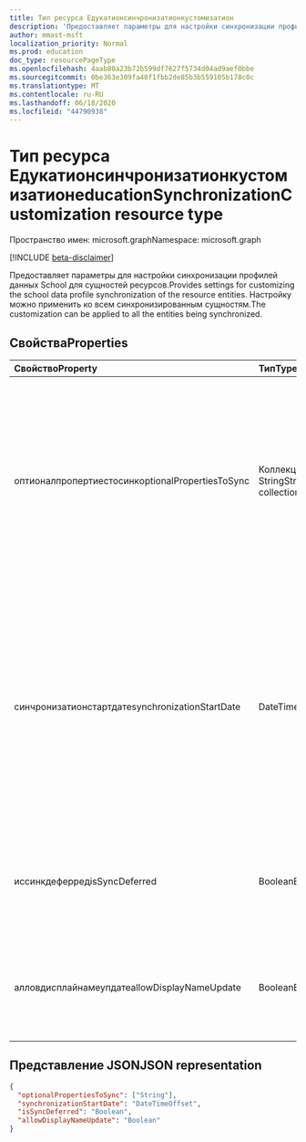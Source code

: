 ```yaml
---
title: Тип ресурса Едукатионсинчронизатионкустомизатион
description: 'Предоставляет параметры для настройки синхронизации профилей данных School для сущностей ресурсов. Настройку можно применить ко всем синхронизированным сущностям. '
author: mmast-msft
localization_priority: Normal
ms.prod: education
doc_type: resourcePageType
ms.openlocfilehash: 4aab80a23b72b599df7627f5734d04ad9aef0bbe
ms.sourcegitcommit: 0be363e309fa40f1fbb2de85b3b559105b178c0c
ms.translationtype: MT
ms.contentlocale: ru-RU
ms.lasthandoff: 06/18/2020
ms.locfileid: "44790938"
---
```

# <a name="educationsynchronizationcustomization-resource-type"></a><span data-ttu-id="e2eb6-104">Тип ресурса Едукатионсинчронизатионкустомизатион</span><span class="sxs-lookup"><span data-stu-id="e2eb6-104">educationSynchronizationCustomization resource type</span></span>

<span data-ttu-id="e2eb6-105">Пространство имен: microsoft.graph</span><span class="sxs-lookup"><span data-stu-id="e2eb6-105">Namespace: microsoft.graph</span></span>

[!INCLUDE [beta-disclaimer](../../includes/beta-disclaimer.md)]

<span data-ttu-id="e2eb6-106">Предоставляет параметры для настройки синхронизации профилей данных School для сущностей ресурсов.</span><span class="sxs-lookup"><span data-stu-id="e2eb6-106">Provides settings for customizing the school data profile synchronization of the resource entities.</span></span> <span data-ttu-id="e2eb6-107">Настройку можно применить ко всем синхронизированным сущностям.</span><span class="sxs-lookup"><span data-stu-id="e2eb6-107">The customization can be applied to all the entities being synchronized.</span></span>

## <a name="properties"></a><span data-ttu-id="e2eb6-108">Свойства</span><span class="sxs-lookup"><span data-stu-id="e2eb6-108">Properties</span></span>

| <span data-ttu-id="e2eb6-109">Свойство</span><span class="sxs-lookup"><span data-stu-id="e2eb6-109">Property</span></span>                 | <span data-ttu-id="e2eb6-110">Тип</span><span class="sxs-lookup"><span data-stu-id="e2eb6-110">Type</span></span>              | <span data-ttu-id="e2eb6-111">Описание</span><span class="sxs-lookup"><span data-stu-id="e2eb6-111">Description</span></span>                                                                                                                                                                                                            |
| :----------------------- | :---------------- | :--------------------------------------------------------------------------------------------------------------------------------------------------------------------------------------------------------------------- |
| <span data-ttu-id="e2eb6-112">оптионалпропертиестосинк</span><span class="sxs-lookup"><span data-stu-id="e2eb6-112">optionalPropertiesToSync</span></span> | <span data-ttu-id="e2eb6-113">Коллекция String</span><span class="sxs-lookup"><span data-stu-id="e2eb6-113">String collection</span></span> | <span data-ttu-id="e2eb6-114">Коллекция имен свойств, которые необходимо синхронизировать. Если задано значение null, все свойства будут синхронизированы.</span><span class="sxs-lookup"><span data-stu-id="e2eb6-114">The collection of property names to sync. If set to null, all properties will be synchronized.</span></span> <span data-ttu-id="e2eb6-115">**Не относится к регистрациям студентов или спискам преподавателей**</span><span class="sxs-lookup"><span data-stu-id="e2eb6-115">**Does not apply to Student Enrollments or Teacher Rosters**</span></span>                                                            |
| <span data-ttu-id="e2eb6-116">синчронизатионстартдате</span><span class="sxs-lookup"><span data-stu-id="e2eb6-116">synchronizationStartDate</span></span> | <span data-ttu-id="e2eb6-117">DateTime</span><span class="sxs-lookup"><span data-stu-id="e2eb6-117">DateTime</span></span>          | <span data-ttu-id="e2eb6-118">Дата начала синхронизации.</span><span class="sxs-lookup"><span data-stu-id="e2eb6-118">The date that the synchronization should start.</span></span> <span data-ttu-id="e2eb6-119">Это значение должно быть равно дате в будущем.</span><span class="sxs-lookup"><span data-stu-id="e2eb6-119">This value should be set to a future date.</span></span> <span data-ttu-id="e2eb6-120">Если задано значение null, то при завершении настройки профиля ресурс будет синхронизирован.</span><span class="sxs-lookup"><span data-stu-id="e2eb6-120">If set to null, the resource will be synchronized when the profile setup completes.</span></span> <span data-ttu-id="e2eb6-121">**Применимо только к регистрациям для студентов**</span><span class="sxs-lookup"><span data-stu-id="e2eb6-121">**Only applies to Student Enrollments**</span></span> |
| <span data-ttu-id="e2eb6-122">иссинкдеферред</span><span class="sxs-lookup"><span data-stu-id="e2eb6-122">isSyncDeferred</span></span>           | <span data-ttu-id="e2eb6-123">Boolean</span><span class="sxs-lookup"><span data-stu-id="e2eb6-123">Boolean</span></span>           | <span data-ttu-id="e2eb6-124">Указывает, откладывается ли синхронизация родительской сущности на более позднюю дату.</span><span class="sxs-lookup"><span data-stu-id="e2eb6-124">Indicates whether synchronization of the parent entity is deferred to a later date.</span></span>                                                                                                                                    |
| <span data-ttu-id="e2eb6-125">алловдисплайнамеупдате</span><span class="sxs-lookup"><span data-stu-id="e2eb6-125">allowDisplayNameUpdate</span></span>   | <span data-ttu-id="e2eb6-126">Boolean</span><span class="sxs-lookup"><span data-stu-id="e2eb6-126">Boolean</span></span>           | <span data-ttu-id="e2eb6-127">Указывает, может ли отображаемое имя ресурса быть перезаписано при синхронизации.</span><span class="sxs-lookup"><span data-stu-id="e2eb6-127">Indicates whether the display name of the resource can be overwritten by the sync.</span></span>                                                                                                                                     |

## <a name="json-representation"></a><span data-ttu-id="e2eb6-128">Представление JSON</span><span class="sxs-lookup"><span data-stu-id="e2eb6-128">JSON representation</span></span>

<!-- {
  "blockType": "resource",
  "optionalProperties": [

  ],
  "@odata.type": "microsoft.graph.educationSynchronizationCustomization"
}-->

```json
{
  "optionalPropertiesToSync": ["String"],
  "synchronizationStartDate": "DateTimeOffset",
  "isSyncDeferred": "Boolean",
  "allowDisplayNameUpdate": "Boolean"
}
```
